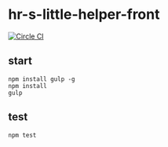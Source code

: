 # hr-s-little-helper-front

[![Circle CI](https://circleci.com/gh/jcouyang/hr-s-little-helper-front.svg?style=svg)](https://circleci.com/gh/jcouyang/hr-s-little-helper-front)

## start
```
npm install gulp -g
npm install
gulp
```

## test
```
npm test
```
